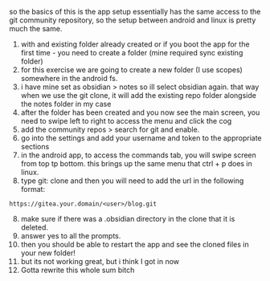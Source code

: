 so the basics of this is the app setup essentially has the same access to the git community repository, so the setup between android and linux is pretty much the same.  
1. with and existing folder already created or if you boot the app for the first time - you need to create a folder (mine required sync existing folder)
2. for this exercise we are going to create a new folder (I use scopes) somewhere in the android fs.
3. i have mine set as obsidian > notes so ill select obsidian again.  that way when we use the git clone, it will add the existing repo folder alongside the notes folder in my case
4. after the folder has been created and you now see the main screen, you need to swipe left to right to access the menu and click the cog
5. add the community repos > search for git and enable.
6. go into the settings and add your  username and token to the appropriate sections
7. in the android app, to access the commands tab, you will swipe screen from top tp bottom.  this brings up the same menu that ctrl + p does in linux.
8. type git: clone and then you will need to add the url in the following format:
```
https://gitea.your.domain/<user>/blog.git
```
8. make sure if there was a .obsidian directory in the clone that it is deleted.
9. answer yes to all the prompts.
10. then you should be able to restart the app and see the cloned files in your new folder!
11. but its not working great, but i think I got in now
12. Gotta rewrite this whole sum bitch



